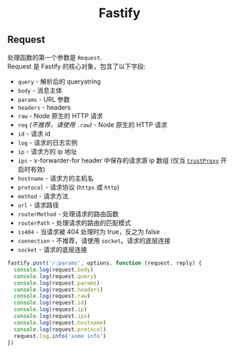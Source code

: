 <h1 align="center">Fastify</h1>

## Request
处理函数的第一个参数是 `Request`.<br>
Request 是 Fastify 的核心对象，包含了以下字段:
- `query` - 解析后的 querystring
- `body` - 消息主体
- `params` - URL 参数
- `headers` - headers
- `raw` - Node 原生的 HTTP 请求
- `req` *(不推荐，请使用 `.raw`)* - Node 原生的 HTTP 请求
- `id` - 请求 id
- `log` - 请求的日志实例
- `ip` - 请求方的 ip 地址
- `ips` - x-forwarder-for header 中保存的请求源 ip 数组 (仅当 [`trustProxy`](Server.md#factory-trust-proxy) 开启时有效)
- `hostname` - 请求方的主机名
- `protocol` - 请求协议 (`https` 或 `http`)
- `method` - 请求方法
- `url` - 请求路径
- `routerMethod` - 处理请求的路由函数
- `routerPath` - 处理请求的路由的匹配模式
- `is404` - 当请求被 404 处理时为 true，反之为 false
- `connection` - 不推荐，请使用 `socket`。请求的底层连接
- `socket` - 请求的底层连接

```js
fastify.post('/:params', options, function (request, reply) {
  console.log(request.body)
  console.log(request.query)
  console.log(request.params)
  console.log(request.headers)
  console.log(request.raw)
  console.log(request.id)
  console.log(request.ip)
  console.log(request.ips)
  console.log(request.hostname)
  console.log(request.protocol)
  request.log.info('some info')
})
```
